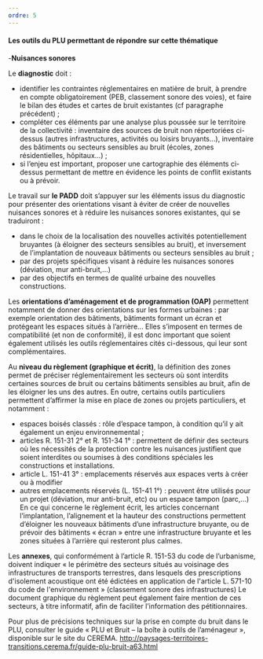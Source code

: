 ```yaml
---
ordre: 5
---
```


#### Les outils du PLU permettant de répondre sur cette thématique

-**Nuisances sonores**

Le **diagnostic** doit :
- identifier les contraintes réglementaires en matière de bruit, à prendre en compte obligatoirement (PEB, classement sonore des voies), et faire le bilan des études et cartes de bruit existantes (cf paragraphe précédent) ;
- compléter ces éléments par une analyse plus poussée sur le territoire de la collectivité : inventaire des sources de bruit non répertoriées ci-dessus (autres infrastructures, activités ou loisirs bruyants...), inventaire des bâtiments ou secteurs sensibles au bruit (écoles, zones résidentielles, hôpitaux...) ;
- si l’enjeu est important, proposer une cartographie des éléments ci-dessus permettant de mettre en évidence les points de conflit existants ou à prévoir.

Le travail sur **le PADD** doit s’appuyer sur les éléments issus du diagnostic pour présenter des orientations visant à éviter de créer de nouvelles nuisances sonores et à réduire les nuisances sonores existantes, qui se traduiront :
- dans le choix de la localisation des nouvelles activités potentiellement bruyantes (à éloigner des secteurs sensibles au bruit), et inversement de l’implantation de nouveaux bâtiments ou secteurs sensibles au bruit ;
- par des projets spécifiques visant à réduire les nuisances sonores (déviation, mur anti-bruit,...)
- par des objectifs en termes de qualité urbaine des nouvelles constructions.

Les **orientations d’aménagement et de programmation (OAP)** permettent notamment de donner des orientations sur les formes urbaines : par exemple orientation des bâtiments, bâtiments formant un écran et protégeant les espaces situés à l’arrière... Elles s’imposent en termes de compatibilité (et non de conformité), il est donc important que soient également utilisés les outils réglementaires cités ci-dessous, qui leur sont complémentaires.

Au **niveau du règlement (graphique et écrit)**, la définition des zones permet de préciser réglementairement les secteurs où sont interdits certaines sources de bruit ou certains bâtiments sensibles au bruit, afin de les éloigner les uns des autres.
En outre, certains outils particuliers permettent d’affirmer la mise en place de zones ou projets particuliers, et notamment :
- espaces boisés classés : rôle d’espace tampon, à condition qu’il y ait également un enjeu environnemental ;
- articles R. 151-31 2° et R. 151-34 1° : permettent de définir des secteurs où les nécessités de la protection contre les nuisances justifient que soient interdites ou soumises à des conditions spéciales les constructions et installations.
- article L. 151-41 3° : emplacements réservés aux espaces verts à créer ou à modifier
- autres emplacements réservés (L. 151-41 1°) : peuvent être utilisés pour un projet (déviation, mur anti-bruit, etc) ou un espace tampon (parc,...)
En ce qui concerne le règlement écrit, les articles concernant l’implantation, l’alignement et la hauteur des constructions permettent d’éloigner les nouveaux bâtiments d’une infrastructure bruyante, ou de prévoir des bâtiments « écran » entre une infrastructure bruyante et les zones situées à l’arrière qui resteront plus calmes.

Les **annexes**, qui conformément à l’article R. 151-53 du code de l’urbanisme, doivent indiquer « le périmètre des secteurs situés au voisinage des infrastructures de transports terrestres, dans lesquels des prescriptions d'isolement acoustique ont été édictées en application de l'article L. 571-10 du code de l'environnement » (classement sonore des infrastructures)
Le document graphique du règlement peut également faire mention de ces secteurs, à titre informatif, afin de faciliter l’information des pétitionnaires.

Pour plus de précisions techniques sur la prise en compte du bruit dans le PLU, consulter le guide « PLU et Bruit – la boîte à outils de l’aménageur », disponible sur le site du CEREMA.
http://paysages-territoires-transitions.cerema.fr/guide-plu-bruit-a63.html
